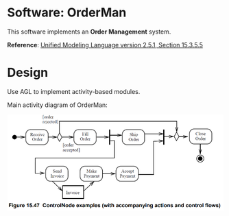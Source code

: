 # Software: OrderMan

This software implements an **Order Management** system.

**Reference**: [Unified Modeling Language version 2.5.1, Section 15.3.5.5](https://www.omg.org/spec/UML/2.5.1/PDF)

# Design

Use AGL to implement activity-based modules.

Main activity diagram of OrderMan: 

![Order activity diagram](docs/images/fig15-47-UML-activity-order.png)





